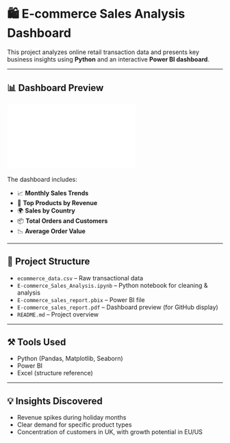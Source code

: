 
# 🛍️ E-commerce Sales Analysis Dashboard

This project analyzes online retail transaction data and presents key business insights using **Python** and an interactive **Power BI dashboard**.

---

## 📊 Dashboard Preview

![Power BI Dashboard](E-commerce_sales_report.pdf)

The dashboard includes:
- 📈 **Monthly Sales Trends**  
- 🧾 **Top Products by Revenue**  
- 🌍 **Sales by Country**  
- 📦 **Total Orders and Customers**  
- 📉 **Average Order Value**

---

## 📂 Project Structure

- `ecommerce_data.csv` – Raw transactional data
- `E-commerce_Sales_Analysis.ipynb` – Python notebook for cleaning & analysis
- `E-commerce_sales_report.pbix` – Power BI file
- `E-commerce_sales_report.pdf` – Dashboard preview (for GitHub display)
- `README.md` – Project overview

---

## ⚒️ Tools Used

- Python (Pandas, Matplotlib, Seaborn)
- Power BI
- Excel (structure reference)

---

## 💡 Insights Discovered

- Revenue spikes during holiday months
- Clear demand for specific product types
- Concentration of customers in UK, with growth potential in EU/US
